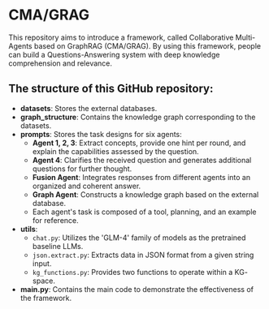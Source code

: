 # CMA/GRAG

This repository aims to introduce a framework, called Collaborative Multi-Agents based on GraphRAG (CMA/GRAG). By using this framework, people can build a Questions-Answering system with deep knowledge comprehension and relevance.

## The structure of this GitHub repository:

- **datasets**: Stores the external databases.
- **graph_structure**: Contains the knowledge graph corresponding to the datasets.
- **prompts**: Stores the task designs for six agents:
  - **Agent 1, 2, 3**: Extract concepts, provide one hint per round, and explain the capabilities assessed by the question.
  - **Agent 4**: Clarifies the received question and generates additional questions for further thought.
  - **Fusion Agent**: Integrates responses from different agents into an organized and coherent answer.
  - **Graph Agent**: Constructs a knowledge graph based on the external database.
  - Each agent's task is composed of a tool, planning, and an example for reference.
- **utils**: 
  - `chat.py`: Utilizes the 'GLM-4' family of models as the pretrained baseline LLMs.
  - `json.extract.py`: Extracts data in JSON format from a given string input.
  - `kg_functions.py`: Provides two functions to operate within a $\text{KG}$-space.
- **main.py**: Contains the main code to demonstrate the effectiveness of the framework.
